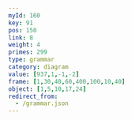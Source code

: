 ```yaml
---
myId: 160
key: 91
pos: 150
link: 8
weight: 4
primes: 299
type: grammar
category: diagram
value: [937,1,-1,-2]
frame: [1,30,40,60,400,100,10,40]
object: [1,5,10,17,24]
redirect_from:
  - /grammar.json
---
```


